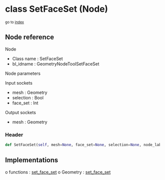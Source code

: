 # class SetFaceSet (Node)

<sub>go to [index](/docs/index.md)</sub>

## Node reference

Node
 - Class name : SetFaceSet
 - bl_idname : GeometryNodeToolSetFaceSet

Node parameters

Input sockets
 - mesh : Geometry
 - selection : Bool
 - face_set : Int

Output sockets
 - mesh : Geometry

### Header

``` python
def SetFaceSet(self, mesh=None, face_set=None, selection=None, node_label=None, node_color=None):
```

## Implementations

o functions : [set_face_set](/docs/GeoNodes_classes/GLOBAL.md#set_face_set)
o Geometry : [set_face_set](/docs/GeoNodes_classes/Geometry.md#set_face_set) 

